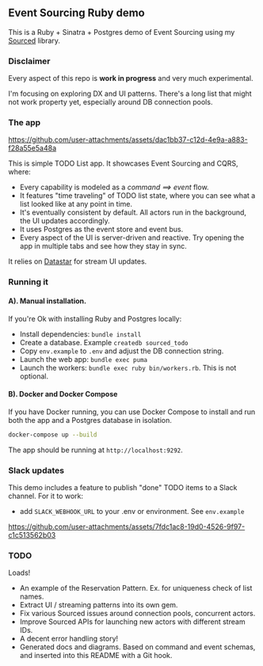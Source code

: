 ## Event Sourcing Ruby demo 

This is a Ruby + Sinatra + Postgres demo of Event Sourcing using my [Sourced](https://github.com/ismasan/sourced) library.

### Disclaimer
Every aspect of this repo is **work in progress** and very much experimental.

I'm focusing on exploring DX and UI patterns. There's a long list that might not work property yet, especially around DB connection pools.

### The app



https://github.com/user-attachments/assets/dac1bb37-c12d-4e9a-a883-f28a55e5a48a



This is simple TODO List app. It showcases Event Sourcing and CQRS, where: 

* Every capability is modeled as a _command ==> event_ flow.
* It features "time traveling" of TODO list state, where you can see what a list looked like at any point in time.
* It's eventually consistent by default. All actors run in the background, the UI updates accordingly.
* It uses Postgres as the event store and event bus.
* Every aspect of the UI is server-driven and reactive. Try opening the app in multiple tabs and see how they stay in sync.

It relies on [Datastar](https://data-star.dev) for stream UI updates.

### Running it

#### A). Manual installation.

If you're Ok with installing Ruby and Postgres locally:

* Install dependencies: `bundle install`
* Create a database. Example `createdb sourced_todo`
* Copy `env.example` to `.env` and adjust the DB connection string.
* Launch the web app: `bundle exec puma`
* Launch the workers: `bundle exec ruby bin/workers.rb`. This is not optional.

#### B). Docker and Docker Compose

If you have Docker running, you can use Docker Compose to install and run both the app and a Postgres database in isolation.

```sh
docker-compose up --build
```

The app should be running at `http://localhost:9292`.

### Slack updates

This demo includes a feature to publish "done" TODO items to a Slack channel.
For it to work:

* add `SLACK_WEBHOOK_URL` to your .env or environment. See `env.example`

https://github.com/user-attachments/assets/7fdc1ac8-19d0-4526-9f97-c1c513562b03


### TODO

Loads!

* An example of the Reservation Pattern. Ex. for uniqueness check of list names.
* Extract UI / streaming patterns into its own gem.
* Fix various Sourced issues around connection pools, concurrent actors.
* Improve Sourced APIs for launching new actors with different stream IDs.
* A decent error handling story!
* Generated docs and diagrams. Based on command and event schemas, and inserted into this README with a Git hook.
